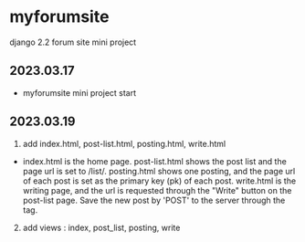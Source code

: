 # myforumsite
django 2.2 forum site mini project

## 2023.03.17
- myforumsite mini project start

## 2023.03.19
1. add index.html, post-list.html, posting.html, write.html
- index.html is the home page.
post-list.html shows the post list and the page url is set to /list/.
posting.html shows one posting, and the page url of each post is set as the primary key (pk) of each post.
write.html is the writing page, and the url is requested through the "Write" button on the post-list page.
Save the new post by 'POST' to the server through the <form> tag.

2. add views : index, post_list, posting, write